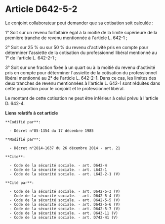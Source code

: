 # Article D642-5-2

Le conjoint collaborateur peut demander que sa cotisation soit calculée : 

1° Soit sur un revenu forfaitaire égal à la moitié de la limite supérieure de la première tranche de revenu mentionnée à
l'article L. 642-1 ; 

2° Soit sur 25 % ou sur 50 % du revenu d'activité pris en compte pour déterminer l'assiette de la cotisation du professionnel
libéral mentionné au 1° de l'article L. 642-2-1 ; 

3° Soit sur une fraction fixée à un quart ou à la moitié du revenu d'activité pris en compte pour déterminer l'assiette de la
cotisation du professionnel libéral mentionné au 2° de l'article L. 642-2-1. Dans ce cas, les limites des deux tranches de
revenu mentionnées à l'article L. 642-1 sont réduites dans cette proportion pour le conjoint et le professionnel libéral. 

Le montant de cette cotisation ne peut être inférieur à celui prévu à l'article D. 642-4.

**Liens relatifs à cet article**

	**Codifié par**:

	  - Décret n°85-1354 du 17 décembre 1985

	**Modifié par**:

	  - Décret n°2014-1637 du 26 décembre 2014 - art. 21

	**Cite**:

	  - Code de la sécurité sociale. - art. D642-4
	  - Code de la sécurité sociale. - art. L642-1
	  - Code de la sécurité sociale. - art. L642-2-1 (V)

	**Cité par**:

	  - Code de la sécurité sociale. - art. D642-5-3 (V)
	  - Code de la sécurité sociale. - art. D642-5-4 (V)
	  - Code de la sécurité sociale. - art. D642-5-5 (V)
	  - Code de la sécurité sociale. - art. D642-5-6 (V)
	  - Code de la sécurité sociale. - art. D642-5-7 (V)
	  - Code de la sécurité sociale. - art. D643-11 (V)
	  - Code de la sécurité sociale. - art. D742-41 (V)
